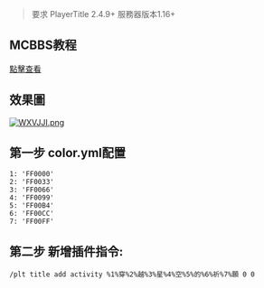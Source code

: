 >要求 PlayerTitle 2.4.9+  服務器版本1.16+

## MCBBS教程
[點擊查看](https://www.mcbbs.net/thread-1167420-1-1.html "點擊進入")

## 效果圖
[![WXVJJI.png](https://z3.ax1x.com/2021/07/30/WXVJJI.png)](https://imgtu.com/i/WXVJJI)

## 第一步 color.yml配置

```
1: 'FF0000'
2: 'FF0033'
3: 'FF0066'
4: 'FF0099'
5: 'FF00B4'
6: 'FF00CC'
7: 'FF00FF'
```


## 第二步 新增插件指令:

```
/plt title add activity %1%穿%2%越%3%星%4%空%5%的%6%祈%7%願 0 0
```
